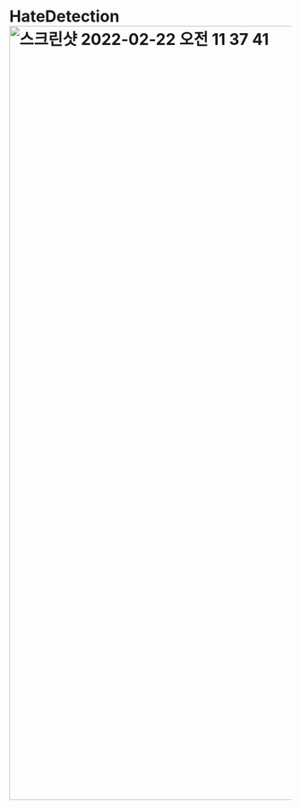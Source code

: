 # HateDetection<img width="1381" alt="스크린샷 2022-02-22 오전 11 37 41" src="https://user-images.githubusercontent.com/72297960/155052963-8c6e1f0b-3838-4556-9d6d-8aef93b83621.png">

